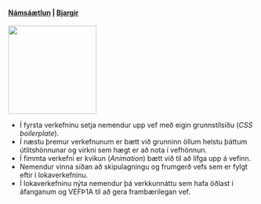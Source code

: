#### [Námsáætlun]() | [Bjargir](https://github.com/vefhonnun/22H/wiki)

<img src="https://github.com/vefhonnun/22H/blob/main/img/22H-VEF2VH-logo.jpg" width="180" height="180" />

* Í fyrsta verkefninu setja nemendur upp vef með eigin grunnstílsíðu (_CSS boilerplate_). 
* Í næstu þremur verkefnunum er bætt við grunninn öllum helstu þáttum útlitshönnunar og virkni sem hægt er að nota í vefhönnun. 
* Í fimmta verkefni er kvikun (_Animation_) bætt við til að lífga upp á vefinn. 
* Nemendur vinna síðan að skipulagningu og frumgerð vefs sem er fylgt eftir í lokaverkefninu. 
* Í lokaverkefninu nýta nemendur þá verkkunnáttu sem  hafa öðlast í áfanganum og VEFÞ1A til að gera frambærilegan vef.


